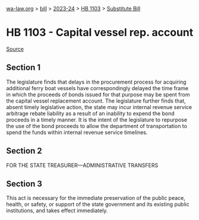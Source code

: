 [wa-law.org](/) > [bill](/bill/) > [2023-24](/bill/2023-24/) > [HB 1103](/bill/2023-24/hb/1103/) > [Substitute Bill](/bill/2023-24/hb/1103/S/)

# HB 1103 - Capital vessel rep. account

[Source](http://lawfilesext.leg.wa.gov/biennium/2023-24/Pdf/Bills/House%20Bills/1103-S.pdf)

## Section 1
The legislature finds that delays in the procurement process for acquiring additional ferry boat vessels have correspondingly delayed the time frame in which the proceeds of bonds issued for that purpose may be spent from the capital vessel replacement account. The legislature further finds that, absent timely legislative action, the state may incur internal revenue service arbitrage rebate liability as a result of an inability to expend the bond proceeds in a timely manner. It is the intent of the legislature to repurpose the use of the bond proceeds to allow the department of transportation to spend the funds within internal revenue service timelines.

## Section 2
FOR THE STATE TREASURER—ADMINISTRATIVE TRANSFERS

## Section 3
This act is necessary for the immediate preservation of the public peace, health, or safety, or support of the state government and its existing public institutions, and takes effect immediately.
